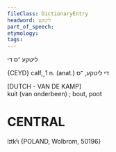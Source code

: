 ```yaml
---
fileClass: DictionaryEntry
headword: ליטקע
part_of_speech: 
etymology: 
tags: 
---
```

ליטקע
־ס
די

{CEYD}
calf,˰1 n. (anat.) די ליטקע, ־ס

[DUTCH - VAN DE KAMP]	
kuit (van onderbeen) ; bout, poot

CENTRAL
========

lɪtkʲɩ {POLAND, Wolbrom, 50196}
